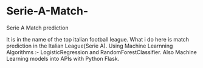 # Serie-A-Match-
Serie A Match prediction 

It is in the name of the top italian football league. What i do here is match prediction in the Italian League(Serie A).
Using Machine Learnning Algorithms :- LogisticRegression and RandomForestClassifier.
Also Machine Learning models into APIs with Python Flask.
